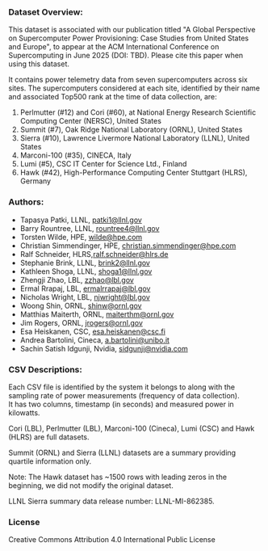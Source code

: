 ### Dataset Overview:

This dataset is associated with our publication titled "A Global Perspective on Supercomputer Power Provisioning: Case Studies from United States and Europe", to appear at the ACM International Conference on Supercomputing in June 2025 (DOI: TBD). Please cite this paper when using this dataset.

It contains power telemetry data from seven supercomputers across six sites.
The supercomputers considered at each site, identified by their name and associated Top500 rank at the time of data collection, are:
1. Perlmutter (\#12) and Cori (\#60), at National Energy Research Scientific Computing Center (NERSC), United States
2. Summit (\#7), Oak Ridge National Laboratory (ORNL), United States
3. Sierra (\#10), Lawrence Livermore National Laboratory (LLNL), United States
4. Marconi-100 (\#35), CINECA, Italy
5. Lumi (\#5), CSC IT Center for Science Ltd., Finland
6. Hawk (\#42), High-Performance Computing Center Stuttgart (HLRS), Germany

### Authors:
- Tapasya Patki, LLNL, patki1@llnl.gov
- Barry Rountree, LLNL, rountree4@llnl.gov
- Torsten Wilde, HPE, wilde@hpe.com
- Christian Simmendinger, HPE, christian.simmendinger@hpe.com
- Ralf Schneider, HLRS,ralf.schneider@hlrs.de
- Stephanie Brink, LLNL, brink2@llnl.gov
- Kathleen Shoga, LLNL, shoga1@llnl.gov
- Zhengji Zhao, LBL, zzhao@lbl.gov
- Ermal Rrapaj, LBL, ermalrrapaj@lbl.gov
- Nicholas Wright, LBL, njwright@lbl.gov
- Woong Shin, ORNL, shinw@ornl.gov
- Matthias Maiterth, ORNL, maiterthm@ornl.gov
- Jim Rogers, ORNL, jrogers@ornl.gov
- Esa Heiskanen, CSC, esa.heiskanen@csc.fi
- Andrea Bartolini, Cineca, a.bartolini@unibo.it
- Sachin Satish Idgunji, Nvidia, sidgunji@nvidia.com

### CSV Descriptions:

Each CSV file is identified by the system it belongs to along with the sampling rate of power measurements (frequency of data collection).  
It has two columns, timestamp (in seconds) and measured power in kilowatts.

Cori (LBL), Perlmutter (LBL), Marconi-100 (Cineca), Lumi (CSC) and Hawk (HLRS) are full datasets.

Summit (ORNL) and Sierra (LLNL) datasets are a summary providing quartile information only.

Note: The Hawk dataset has ~1500 rows with leading zeros in the beginning, we did not modify the original dataset.

LLNL Sierra summary data release number: LLNL-MI-862385.

### License
Creative Commons Attribution 4.0 International Public License
